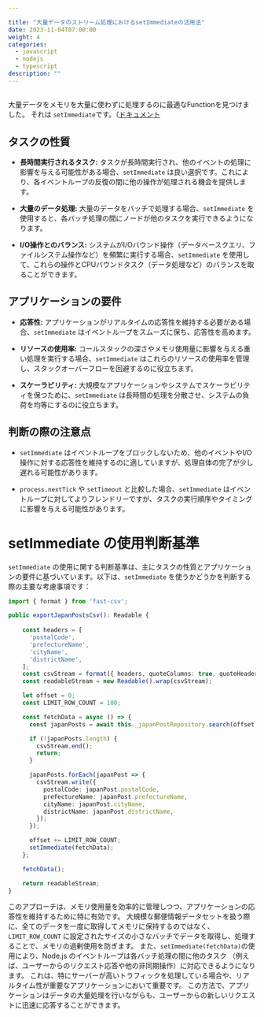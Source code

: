 ```yaml
---

title: "大量データのストリーム処理におけるsetImmediateの活用法"
date: 2023-11-04T07:00:00
weight: 4
categories:
  - javascript
  - nodejs
  - typescript
description: ""
---
```


##

大量データをメモリを大量に使わずに処理するのに最適なFunctionを見つけました。
それは `setImmediate`です。（[ドキュメント](https://nodejs.org/en/learn/asynchronous-work/understanding-setimmediate)

## タスクの性質

- **長時間実行されるタスク:** タスクが長時間実行され、他のイベントの処理に影響を与える可能性がある場合、`setImmediate` は良い選択です。これにより、各イベントループの反復の間に他の操作が処理される機会を提供します。

- **大量のデータ処理:** 大量のデータをバッチで処理する場合、`setImmediate` を使用すると、各バッチ処理の間にノードが他のタスクを実行できるようになります。

- **I/O操作とのバランス:** システムがI/Oバウンド操作（データベースクエリ、ファイルシステム操作など）を頻繁に実行する場合、`setImmediate` を使用して、これらの操作とCPUバウンドタスク（データ処理など）のバランスを取ることができます。

## アプリケーションの要件

- **応答性:** アプリケーションがリアルタイムの応答性を維持する必要がある場合、`setImmediate` はイベントループをスムーズに保ち、応答性を高めます。

- **リソースの使用率:** コールスタックの深さやメモリ使用量に影響を与える重い処理を実行する場合、`setImmediate` はこれらのリソースの使用率を管理し、スタックオーバーフローを回避するのに役立ちます。

- **スケーラビリティ:** 大規模なアプリケーションやシステムでスケーラビリティを保つために、`setImmediate` は長時間の処理を分散させ、システムの負荷を均等にするのに役立ちます。

## 判断の際の注意点

- `setImmediate` はイベントループをブロックしないため、他のイベントやI/O操作に対する応答性を維持するのに適していますが、処理自体の完了が少し遅れる可能性があります。

- `process.nextTick` や `setTimeout` と比較した場合、`setImmediate` はイベントループに対してよりフレンドリーですが、タスクの実行順序やタイミングに影響を与える可能性があります。

# setImmediate の使用判断基準

`setImmediate` の使用に関する判断基準は、主にタスクの性質とアプリケーションの要件に基づいています。以下は、`setImmediate` を使うかどうかを判断する際の主要な考慮事項です：

```typescript
import { format } from 'fast-csv';

public exportJapanPostsCsv(): Readable {
  
    const headers = [
      'postalCode',
      'prefectureName',
      'cityName',
      'districtName',
    ];
    const csvStream = format({ headers, quoteColumns: true, quoteHeaders: true, alwaysWriteHeaders: true });
    const readableStream = new Readable().wrap(csvStream);

    let offset = 0;
    const LIMIT_ROW_COUNT = 100;

    const fetchData = async () => {
      const japanPosts = await this._japanPostRepository.search(offset, LIMIT_ROW_COUNT);

      if (!japanPosts.length) {
        csvStream.end();
        return;
      }

      japanPosts.forEach(japanPost => {
        csvStream.write({
          postalCode: japanPost.postalCode,
          prefectureName: japanPost.prefectureName,
          cityName: japanPost.cityName,
          districtName: japanPost.districtName,
        });
      });

      offset += LIMIT_ROW_COUNT;
      setImmediate(fetchData);
    };

    fetchData();

    return readableStream;
}
```

このアプローチは、メモリ使用量を効率的に管理しつつ、アプリケーションの応答性を維持するために特に有効です。
大規模な郵便情報データセットを扱う際に、全てのデータを一度に取得してメモリに保持するのではなく、
`LIMIT_ROW_COUNT` に設定されたサイズの小さなバッチでデータを取得し、処理することで、メモリの過剰使用を防ぎます。
また、`setImmediate(fetchData)`の使用により、Node.js のイベントループは各バッチ処理の間に他のタスク
（例えば、ユーザーからのリクエスト応答や他の非同期操作）に対応できるようになります。
これは、特にサーバーが高いトラフィックを処理している場合や、リアルタイム性が重要なアプリケーションにおいて重要です。
この方法で、アプリケーションはデータの大量処理を行いながらも、ユーザーからの新しいリクエストに迅速に応答することができます。
